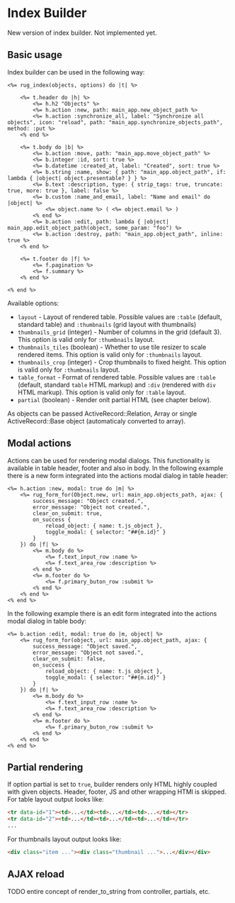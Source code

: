 # Index Builder

New version of index builder. Not implemented yet.

## Basic usage

Index builder can be used in the following way:

```erb
<%= rug_index(objects, options) do |t| %>

    <%= t.header do |h| %>
        <%= h.h2 "Objects" %>
        <%= h.action :new, path: main_app.new_object_path %>
        <%= h.action :synchronize_all, label: "Synchronize all objects", icon: "reload", path: "main_app.synchronize_objects_path", method: :put %>
    <% end %>

    <%= t.body do |b| %>
        <%= b.action :move, path: "main_app.move_object_path" %>
        <%= b.integer :id, sort: true %>
        <%= b.datetime :created_at, label: "Created", sort: true %>
        <%= b.string :name, show: { path: "main_app.object_path", if: lambda { |object| object.presentable? } } %>
        <%= b.text :description, type: { strip_tags: true, truncate: true, more: true }, label: false %>
        <%= b.custom :name_and_email, label: "Name and email" do |object| %>
            <%= object.name %> ( <%= object.email %> )
        <% end %>
        <%= b.action :edit, path: lambda { |object| main_app.edit_object_path(object, some_param: "foo") %>
        <%= b.action :destroy, path: "main_app.object_path", inline: true %>
    <% end %>

    <%= t.footer do |f| %>
        <%= f.pagination %>
        <%= f.summary %>
    <% end %>
    
<% end %>
```

Available options:

- `layout` - Layout of rendered table. Possible values are `:table` (default, standard table) and `:thumbnails` (grid layout with thumbnails)
- `thumbnails_grid` (integer) - Number of columns in the grid (default 3). This option is valid only for `:thumbnails` layout.
- `thumbnails_tiles` (boolean) - Whether to use tile resizer to scale rendered items. This option is valid only for `:thumbnails` layout.
- `thumbnails_crop` (integer) - Crop thumbnails to fixed height. This option is valid only for `:thumbnails` layout.
- `table_format` - Format of rendered table. Possible values are `:table` (default, standard `table` HTML markup) and `:div` (rendered with `div` HTML markup). This option is valid only for `:table` layout.
- `partial` (boolean) - Render onlt partial HTML (see chapter below).

As objects can be passed ActiveRecord::Relation, Array or single ActiveRecord::Base object (automaticaly converted to array).

## Modal actions

Actions can be used for rendering modal dialogs. This functionality is available in table header, footer and also in body. In the following example there is a new form integrated into the actions modal dialog in table header:

```erb
<%= h.action :new, modal: true do |m| %>
    <%= rug_form_for(Object.new, url: main_app.objects_path, ajax: {
        success_message: "Object created.",
        error_message: "Object not created.",
        clear_on_submit: true,
        on_success {
            reload_object: { name: t.js_object },
            toggle_modal: { selector: "##{m.id}" }
        }
    }) do |f| %>
        <%= m.body do %>
            <%= f.text_input_row :name %>
            <%= f.text_area_row :description %>
        <% end %>
        <%= m.footer do %>
            <%= f.primary_buton_row :submit %>
        <% end %>
    <% end %>
<% end %>
```

In the following example there is an edit form integrated into the actions modal dialog in table body:

```erb
<%= b.action :edit, modal: true do |m, object| %>
    <%= rug_form_for(object, url: main_app.object_path, ajax: {
        success_message: "Object saved.",
        error_message: "Object not saved.",
        clear_on_submit: false,
        on_success {
            reload_object: { name: t.js_object },
            toggle_modal: { selector: "##{m.id}" }
        }
    }) do |f| %>
        <%= m.body do %>
            <%= f.text_input_row :name %>
            <%= f.text_area_row :description %>
        <% end %>
        <%= m.footer do %>
            <%= f.primary_buton_row :submit %>
        <% end %>
    <% end %>
<% end %>
```

## Partial rendering

If option partial is set to `true`, builder renders only HTML highly coupled with given objects. Header, footer, JS and other wrapping HTMl is skipped. For table layout output looks like:

```html
<tr data-id="1"><td>...</td><td>...</td><td>...</td></tr>
<tr data-id="2"><td>...</td><td>...</td><td>...</td></tr>
...
```

For thumbnails layout output looks like:

```html
<div class="item ..."><div class="thumbnail ...">...</div></div>
```

## AJAX reload

TODO entire concept of render_to_string from controller, partials, etc.

